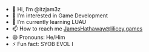 - 👋 Hi, I’m @itzjam3z
- 👀 I’m interested in Game Development
- 🌱 I’m currently learning LUAU
- 📫 How to reach me JamesHathaway@lilicey.games
- 😄 Pronouns: He/Him
- ⚡ Fun fact: SYOB EVOL I
